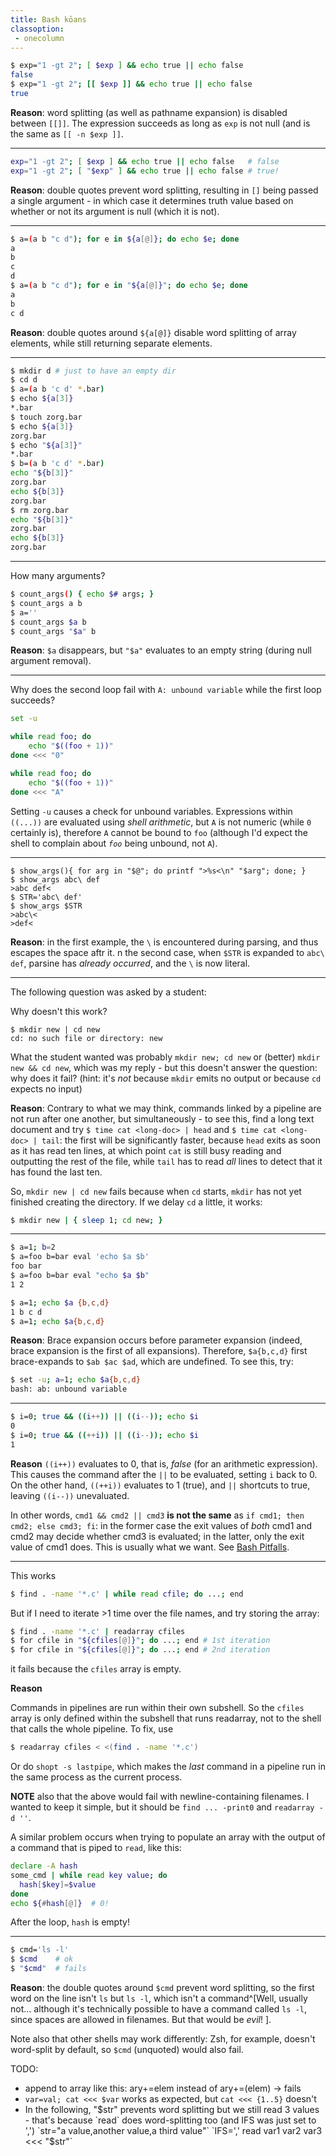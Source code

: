 ```yaml
---
title: Bash kōans
classoption:
 - onecolumn
---
```


```bash
$ exp="1 -gt 2"; [ $exp ] && echo true || echo false 
false
$ exp="1 -gt 2"; [[ $exp ]] && echo true || echo false
true
```

**Reason**: word splitting (as well as pathname expansion) is disabled between
`[[]]`. The expression succeeds as long as `exp` is not null (and is the same as
`[[ -n $exp ]]`.

----

```bash
exp="1 -gt 2"; [ $exp ] && echo true || echo false   # false
exp="1 -gt 2"; [ "$exp" ] && echo true || echo false # true!
```

**Reason**: double quotes prevent word splitting, resulting in `[]` being passed a
single argument - in which case it determines truth value based on whether or
not its argument is null (which it is not).

----

```bash
$ a=(a b "c d"); for e in ${a[@]}; do echo $e; done
a
b
c
d
$ a=(a b "c d"); for e in "${a[@]}"; do echo $e; done
a
b
c d
```

**Reason**: double quotes around `${a[@]}` disable word splitting of array
elements, while still returning separate elements.

----

```bash
$ mkdir d # just to have an empty dir
$ cd d
$ a=(a b 'c d' *.bar)
$ echo ${a[3]}
*.bar
$ touch zorg.bar
$ echo ${a[3]}
zorg.bar
$ echo "${a[3]}"
*.bar
$ b=(a b 'c d' *.bar)
echo "${b[3]}"
zorg.bar
echo ${b[3]}
zorg.bar
$ rm zorg.bar
echo "${b[3]}"
zorg.bar
echo ${b[3]}
zorg.bar
```

----

How many arguments?

```bash
$ count_args() { echo $# args; }
$ count_args a b
$ a=''
$ count_args $a b
$ count_args "$a" b
```

**Reason**: `$a` disappears, but `"$a"` evaluates to an empty string (during
null argument removal).

----

Why does the second loop fail with `A: unbound variable` while the first loop
succeeds?

```bash
set -u

while read foo; do
    echo "$((foo + 1))"
done <<< "0"

while read foo; do
    echo "$((foo + 1))"
done <<< "A"
```

Setting `-u` causes a check for unbound variables. Expressions within `((...))`
are evaluated using _shell arithmetic_, but `A` is not numeric (while `0`
certainly is), therefore `A` cannot be bound to `foo` (although I'd expect the
shell to complain about _`foo`_ being unbound, not `A`).

----

```
$ show_args(){ for arg in "$@"; do printf ">%s<\n" "$arg"; done; }
$ show_args abc\ def
>abc def<
$ STR='abc\ def'
$ show_args $STR
>abc\<
>def<
```

**Reason**: in the first example, the `\` is encountered during parsing, and thus
escapes the space aftr it. n the second case, when `$STR` is expanded to `abc\
def`, parsine has _already occurred_, and the `\` is now literal.

----

The following question was asked by a student:

Why doesn't this work?

```
$ mkdir new | cd new
cd: no such file or directory: new
```

What the student wanted was probably `mkdir new; cd new` or (better) `mkdir new
&& cd new`, which was my reply - but this doesn't answer the question: why does
it fail?  (hint: it's _not_ because `mkdir` emits no output or because `cd`
expects no input)

**Reason**: Contrary to what we may think, commands linked by a pipeline are not
run after one another, but simultaneously - to see this, find a long text
document and try `$ time cat <long-doc> | head` and `$ time cat <long-doc> |
tail`: the first will be significantly faster, because `head` exits as soon as
it has read ten lines, at which point `cat` is still busy reading and outputting
the rest of the file, while `tail` has to read _all_ lines to detect that it has
found the last ten.

So, `mkdir new | cd new` fails because when `cd` starts, `mkdir` has not yet
finished creating the directory. If we delay `cd` a little, it works:

```bash
$ mkdir new | { sleep 1; cd new; }
```

----

```bash
$ a=1; b=2
$ a=foo b=bar eval 'echo $a $b'
foo bar
$ a=foo b=bar eval "echo $a $b"
1 2
```

```bash
$ a=1; echo $a {b,c,d}
1 b c d
$ a=1; echo $a{b,c,d}
```

**Reason**: Brace expansion occurs before parameter expansion (indeed, brace
expansion is the first of all expansions). Therefore, `$a{b,c,d}` first
brace-expands to `$ab $ac $ad`, which are undefined. To see this, try:

```bash
$ set -u; a=1; echo $a{b,c,d}
bash: ab: unbound variable
```

----

```bash
$ i=0; true && ((i++)) || ((i--)); echo $i
0
$ i=0; true && ((++i)) || ((i--)); echo $i
1
```

**Reason** `((i++))` evaluates to 0, that is, _false_ (for an arithmetic
expression). This causes the command after the `||` to be evaluated, setting
`i` back to 0. On the other hand, `((++i))` evaluates to 1 (true), and `||`
shortcuts to true, leaving `((i--))` unevaluated.

In other words, `cmd1 && cmd2 || cmd3` **is not the same** as `if cmd1; then
cmd2; else cmd3; fi`: in the former case the exit values of _both_ cmd1 and
cmd2 may decide whether cmd3 is evaluated; in the latter, only the exit value
of cmd1 does. This is usually what we want.  See [Bash
Pitfalls](http://mywiki.wooledge.org/BashPitfalls).

----

This works

```bash
$ find . -name '*.c' | while read cfile; do ...; end
```

But if I need to iterate >1 time over the file names, and try storing the array:

```bash
$ find . -name '*.c' | readarray cfiles
$ for cfile in "${cfiles[@]}"; do ...; end # 1st iteration
$ for cfile in "${cfiles[@]}"; do ...; end # 2nd iteration
```

it fails because the `cfiles` array is empty.

**Reason**

Commands in pipelines are run within their own subshell. So the `cfiles` array
is only defined within the subshell that runs readarray, not to the shell that
calls the whole pipeline. To fix, use

```bash
$ readarray cfiles < <(find . -name '*.c')
```

Or do `shopt -s lastpipe`, which makes the _last_ command in a pipeline run in the
same process as the current process.

**NOTE** also that the above would fail with newline-containing filenames. I
wanted to keep it simple, but it should be `find ... -print0` and `readarray -d ''`.

A similar problem occurs when trying to populate an array with the output of a
command that is piped to `read`, like this:

```bash
declare -A hash
some_cmd | while read key value; do
  hash[$key]=$value
done
echo ${#hash[@]}  # 0!
```

After the loop, `hash` is empty!


----

```bash
$ cmd='ls -l'
$ $cmd    # ok
$ "$cmd"  # fails
```

**Reason**: the double quotes around `$cmd` prevent word splitting, so the first
word on the line isn't `ls` but `ls -l`, which isn't a command^[Well, usually
not... although it's technically possible to have a command called `ls -l`,
since spaces are allowed in filenames. But that would be _evil_! ].

Note also that other shells may work differently: Zsh, for example, doesn't
word-split by default, so `$cmd` (unquoted) would also fail.

TODO: 

* append to array like this: ary+=elem instead of ary+=(elem) -> fails
* `var=val; cat <<< $var` works as expected, but `cat <<< {1..5}` doesn't
* In the following, "$str" prevents word splitting but we still read 3 values -
  that's because `read` does word-splitting too (and IFS was just set to ',')
    `str="a value,another value,a third value"`
    `IFS=',' read var1 var2 var3 <<< "$str"`
